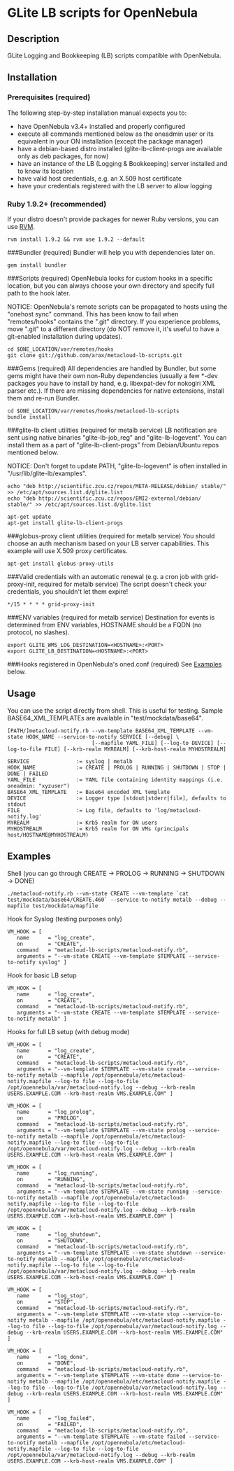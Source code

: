GLite LB scripts for OpenNebula
===============================

Description
-----------
GLite Logging and Bookkeeping (LB) scripts compatible with OpenNebula.

Installation
------------
### Prerequisites (required)
The following step-by-step installation manual expects you to:
* have OpenNebula v3.4+ installed and properly configured
* execute all commands mentioned below as the oneadmin user or
  its equivalent in your ON installation (except the package manager)
* have a debian-based distro installed (glite-lb-client-progs are
  available only as deb packages, for now)
* have an instance of the LB (Logging & Bookkeeping) server
  installed and to know its location
* have valid host credentials, e.g. an X.509 host certificate
* have your credentials registered with the LB server
  to allow logging

### Ruby 1.9.2+ (recommended)
If your distro doesn't provide packages for newer Ruby versions, you can
use [RVM](https://rvm.io/rvm/install/). 
~~~
rvm install 1.9.2 && rvm use 1.9.2 --default
~~~ 

###Bundler (required)
Bundler will help you with dependencies later on.
~~~
gem install bundler
~~~

###Scripts (required)
OpenNebula looks for custom hooks in a specific location, but you can always
choose your own directory and specify full path to the hook later.

NOTICE: OpenNebula's remote scripts can be propagated to hosts using
the "onehost sync" command. This has been know to fail when "remotes/hooks"
contains the ".git" directory. If you experience problems, move ".git"
to a different directory (do NOT remove it, it's useful to have a git-enabled
installation during updates).
~~~
cd $ONE_LOCATION/var/remotes/hooks
git clone git://github.com/arax/metacloud-lb-scripts.git
~~~

###Gems (required)
All dependencies are handled by Bundler, but some gems might have their own
non-Ruby dependencies (usually a few *-dev packages you have to install by
hand, e.g. libexpat-dev for nokogiri XML parser etc.). If there are missing
dependencies for native extensions, install them and re-run Bundler.
~~~
cd $ONE_LOCATION/var/remotes/hooks/metacloud-lb-scripts
bundle install
~~~

###glite-lb client utilities (required for metalb service)
LB notification are sent using native binaries "glite-lb-job_reg" and
"glite-lb-logevent". You can install them as a part of "glite-lb-client-progs"
from Debian/Ubuntu repos mentioned below.

NOTICE: Don't forget to update PATH, "glite-lb-logevent" is often
installed in "/usr/lib/glite-lb/examples".
~~~
echo "deb http://scientific.zcu.cz/repos/META-RELEASE/debian/ stable/" >> /etc/apt/sources.list.d/glite.list
echo "deb http://scientific.zcu.cz/repos/EMI2-external/debian/ stable/" >> /etc/apt/sources.list.d/glite.list
~~~
~~~
apt-get update
apt-get install glite-lb-client-progs 
~~~

###globus-proxy client utilities (required for metalb service)
You should choose an auth mechanism based on your LB server capabilities.
This example will use X.509 proxy certificates.
~~~
apt-get install globus-proxy-utils
~~~

###Valid credentials with an automatic renewal (e.g. a cron job with grid-proxy-init, required for metalb service)
The script doesn't check your credentials, you shouldn't let them expire!
~~~
*/15 * * * * grid-proxy-init
~~~

###ENV variables (required for metalb service)
Destination for events is determined from ENV variables, HOSTNAME should
be a FQDN (no protocol, no slashes).
~~~
export GLITE_WMS_LOG_DESTINATION=<HOSTNAME>:<PORT>
export GLITE_LB_DESTINATION=<HOSTNAME>:<PORT>
~~~

###Hooks registered in OpenNebula's oned.conf (required)
See [Examples](#examples) below.

Usage
-----
You can use the script directly from shell. This is useful for testing.
Sample BASE64_XML_TEMPLATEs are available in "test/mockdata/base64".
~~~
[PATH/]metacloud-notify.rb --vm-template BASE64_XML_TEMPLATE --vm-state HOOK_NAME --service-to-notify SERVICE [--debug] \
                           [--mapfile YAML_FILE] [--log-to DEVICE] [--log-to-file FILE] [--krb-realm MYREALM] [--krb-host-realm MYHOSTREALM]

SERVICE               := syslog | metalb
HOOK_NAME             := CREATE | PROLOG | RUNNING | SHUTDOWN | STOP | DONE | FAILED
YAML_FILE             := YAML file containing identity mappings (i.e. oneadmin: "xyzuser")
BASE64_XML_TEMPLATE   := Base64 encoded XML template
DEVICE                := Logger type [stdout|stderr|file], defaults to stdout
FILE                  := Log file, defaults to 'log/metacloud-notify.log'
MYREALM               := Krb5 realm for ON users
MYHOSTREALM           := Krb5 realm for ON VMs (principals host/HOSTNAME@MYHOSTREALM)
~~~

Examples
--------
Shell (you can go through CREATE -> PROLOG -> RUNNING -> SHUTDOWN -> DONE)
~~~
./metacloud-notify.rb --vm-state CREATE --vm-template `cat test/mockdata/base64/CREATE.460` --service-to-notify metalb --debug --mapfile test/mockdata/mapfile
~~~

Hook for Syslog (testing purposes only)
~~~
VM_HOOK = [
   name      = "log_create",
   on        = "CREATE",
   command   = "metacloud-lb-scripts/metacloud-notify.rb",
   arguments = "--vm-state CREATE --vm-template $TEMPLATE --service-to-notify syslog" ]
~~~

Hook for basic LB setup
~~~
VM_HOOK = [
   name      = "log_create",
   on        = "CREATE",
   command   = "metacloud-lb-scripts/metacloud-notify.rb",
   arguments = "--vm-state CREATE --vm-template $TEMPLATE --service-to-notify metalb" ]
~~~

Hooks for full LB setup (with debug mode)
~~~
VM_HOOK = [
   name      = "log_create",
   on        = "CREATE",
   command   = "metacloud-lb-scripts/metacloud-notify.rb",
   arguments = "--vm-template $TEMPLATE --vm-state create --service-to-notify metalb --mapfile /opt/opennebula/etc/metacloud-notify.mapfile --log-to file --log-to-file /opt/opennebula/var/metacloud-notify.log --debug --krb-realm USERS.EXAMPLE.COM --krb-host-realm VMS.EXAMPLE.COM" ]

VM_HOOK = [
   name      = "log_prolog",
   on        = "PROLOG",
   command   = "metacloud-lb-scripts/metacloud-notify.rb",
   arguments = "--vm-template $TEMPLATE --vm-state prolog --service-to-notify metalb --mapfile /opt/opennebula/etc/metacloud-notify.mapfile --log-to file --log-to-file /opt/opennebula/var/metacloud-notify.log --debug --krb-realm USERS.EXAMPLE.COM --krb-host-realm VMS.EXAMPLE.COM" ]

VM_HOOK = [
   name      = "log_running",
   on        = "RUNNING",
   command   = "metacloud-lb-scripts/metacloud-notify.rb",
   arguments = "--vm-template $TEMPLATE --vm-state running --service-to-notify metalb --mapfile /opt/opennebula/etc/metacloud-notify.mapfile --log-to file --log-to-file /opt/opennebula/var/metacloud-notify.log --debug --krb-realm USERS.EXAMPLE.COM --krb-host-realm VMS.EXAMPLE.COM" ]

VM_HOOK = [
   name      = "log_shutdown",
   on        = "SHUTDOWN",
   command   = "metacloud-lb-scripts/metacloud-notify.rb",
   arguments = "--vm-template $TEMPLATE --vm-state shutdown --service-to-notify metalb --mapfile /opt/opennebula/etc/metacloud-notify.mapfile --log-to file --log-to-file /opt/opennebula/var/metacloud-notify.log --debug --krb-realm USERS.EXAMPLE.COM --krb-host-realm VMS.EXAMPLE.COM" ]

VM_HOOK = [
   name      = "log_stop",
   on        = "STOP",
   command   = "metacloud-lb-scripts/metacloud-notify.rb",
   arguments = "--vm-template $TEMPLATE --vm-state stop --service-to-notify metalb --mapfile /opt/opennebula/etc/metacloud-notify.mapfile --log-to file --log-to-file /opt/opennebula/var/metacloud-notify.log --debug --krb-realm USERS.EXAMPLE.COM --krb-host-realm VMS.EXAMPLE.COM" ]

VM_HOOK = [
   name      = "log_done",
   on        = "DONE",
   command   = "metacloud-lb-scripts/metacloud-notify.rb",
   arguments = "--vm-template $TEMPLATE --vm-state done --service-to-notify metalb --mapfile /opt/opennebula/etc/metacloud-notify.mapfile --log-to file --log-to-file /opt/opennebula/var/metacloud-notify.log --debug --krb-realm USERS.EXAMPLE.COM --krb-host-realm VMS.EXAMPLE.COM" ]

VM_HOOK = [
   name      = "log_failed",
   on        = "FAILED",
   command   = "metacloud-lb-scripts/metacloud-notify.rb",
   arguments = "--vm-template $TEMPLATE --vm-state failed --service-to-notify metalb --mapfile /opt/opennebula/etc/metacloud-notify.mapfile --log-to file --log-to-file /opt/opennebula/var/metacloud-notify.log --debug --krb-realm USERS.EXAMPLE.COM --krb-host-realm VMS.EXAMPLE.COM" ]
~~~
